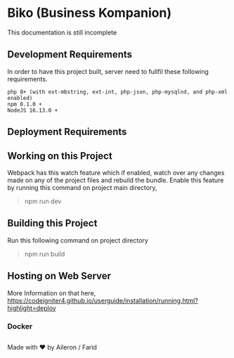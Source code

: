 # Biko (Business Kompanion)
This documentation is still incomplete
## Development Requirements
In order to have this project built, server need to fullfil these following requirements.
```
php 8+ (with ext-mbstring, ext-int, php-json, php-mysqlnd, and php-xml enabled)
npm 8.1.0 +
NodeJS 16.13.0 +
```
## Deployment Requirements

## Working on this Project
Webpack has this watch feature which if enabled, watch over any changes made on any of the project files and rebuild the bundle. Enable this feature by running this command on project main directory,
> npm run dev

## Building this Project
Run this following command on project directory
> npm run build

## Hosting on Web Server
More Information on that here,
https://codeigniter4.github.io/userguide/installation/running.html?highlight=deploy
### Docker


##
Made with ❤ by Aileron / Farid
